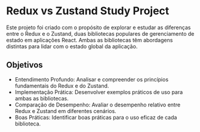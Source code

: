 # Redux vs Zustand Study Project

Este projeto foi criado com o propósito de explorar e estudar as diferenças entre o Redux e o Zustand, duas bibliotecas populares de gerenciamento de estado em aplicações React. Ambas as bibliotecas têm abordagens distintas para lidar com o estado global da aplicação.

## Objetivos
 - Entendimento Profundo: Analisar e compreender os princípios fundamentais do Redux e do Zustand.
 - Implementação Prática: Desenvolver exemplos práticos de uso para ambas as bibliotecas.
 - Comparação de Desempenho: Avaliar o desempenho relativo entre Redux e Zustand em diferentes cenários.
 - Boas Práticas: Identificar boas práticas para o uso eficaz de cada biblioteca.
